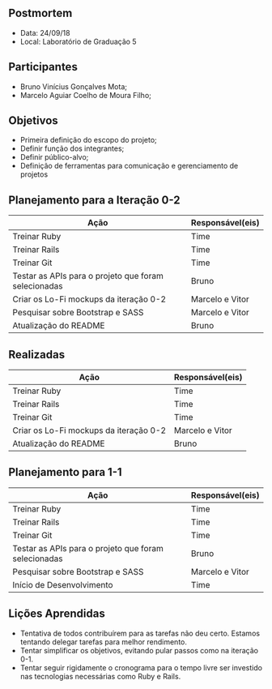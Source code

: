 ## Postmortem
* Data: 24/09/18
* Local: Laboratório de Graduação 5
## Participantes
  * Bruno Vinícius Gonçalves Mota;
  * Marcelo Aguiar Coelho de Moura Filho;
## Objetivos
* Primeira definição do escopo do projeto;
* Definir função dos integrantes;
* Definir público-alvo;
* Definição de ferramentas para comunicação e gerenciamento de projetos
## Planejamento para a Iteração 0-2
| Ação | Responsável(eis) |
|----------|----------|
| Treinar Ruby           | Time     |
| Treinar Rails          | Time     |
| Treinar Git            | Time     |
| Testar as APIs para o projeto que foram selecionadas | Bruno |
| Criar os Lo-Fi mockups da iteração 0-2 | Marcelo e Vitor |
| Pesquisar sobre Bootstrap e SASS  | Marcelo e Vitor |
| Atualização do README | Bruno |
## Realizadas
| Ação | Responsável(eis) |
|----------|----------|
| Treinar Ruby           | Time     |
| Treinar Rails          | Time     |
| Treinar Git            | Time     |
| Criar os Lo-Fi mockups da iteração 0-2 | Marcelo e Vitor |
| Atualização do README | Bruno |
## Planejamento para 1-1
| Ação | Responsável(eis) |
|----------|----------|
| Treinar Ruby           | Time     |
| Treinar Rails          | Time     |
| Treinar Git            | Time     |
| Testar as APIs para o projeto que foram selecionadas | Bruno |
| Pesquisar sobre Bootstrap e SASS  | Marcelo e Vitor |
| Início de Desenvolvimento | Time |
## Lições Aprendidas
* Tentativa de todos contribuírem para as tarefas não deu certo. Estamos tentando delegar tarefas para melhor rendimento.
* Tentar simplificar os objetivos, evitando pular passos como na iteração 0-1.
* Tentar seguir rigidamente o cronograma para o tempo livre ser investido nas tecnologias necessárias como Ruby e Rails.
